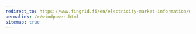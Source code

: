 ```yaml
---
redirect_to: https://www.fingrid.fi/en/electricity-market-information/wind-power-generation/
permalink: /r/windpower.html
sitemap: true
---
```

